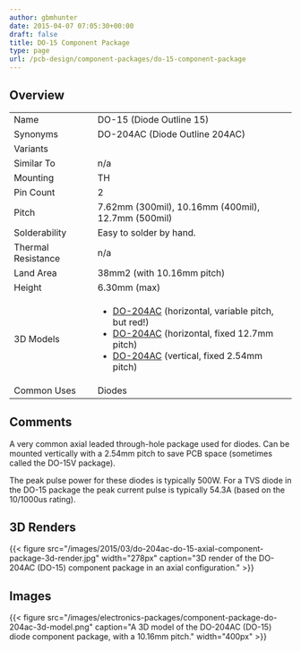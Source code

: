 ```yaml
---
author: gbmhunter
date: 2015-04-07 07:05:30+00:00
draft: false
title: DO-15 Component Package
type: page
url: /pcb-design/component-packages/do-15-component-package
---
```


## Overview

<table >
<tbody >
<tr >
<td >Name
</td>
<td >DO-15 (Diode Outline 15)
</td>
</tr>
<tr >
<td>Synonyms</td>
<td>DO-204AC (Diode Outline 204AC)</td>
</tr>
<tr >
<td >Variants</td>

<td > 
</td>
</tr>
<tr >

<td >Similar To
</td>

<td >n/a
</td>
</tr>
<tr >

<td >Mounting
</td>

<td >TH
</td>
</tr>
<tr >

<td >Pin Count
</td>

<td >2
</td>
</tr>
<tr >

<td >Pitch
</td>

<td >7.62mm (300mil), 10.16mm (400mil), 12.7mm (500mil)
</td>
</tr>
<tr >

<td >Solderability
</td>

<td >Easy to solder by hand.
</td>
</tr>
<tr >

<td >Thermal Resistance
</td>

<td >n/a
</td>
</tr>
<tr >

<td >Land Area
</td>

<td >38mm2 (with 10.16mm pitch)
</td>
</tr>
<tr >

<td >Height
</td>

<td >6.30mm (max)
</td>
</tr>
<tr >

<td >3D Models
</td>

<td >
<ul>
<li><a href="http://www.3dcontentcentral.com/secure/download-model.aspx?catalogid=171&amp;id=258357">DO-204AC</a> (horizontal, variable pitch, but red!)</li>
<li><a href="http://www.3dcontentcentral.com/download-model.aspx?catalogid=171&amp;id=345968">DO-204AC</a> (horizontal, fixed 12.7mm pitch)</li>
<li><a href="http://www.3dcontentcentral.com/secure/download-model.aspx?catalogid=171&amp;id=348667">DO-204AC</a> (vertical, fixed 2.54mm pitch)</li>
</ul>
</td>
</tr>
<tr>
<td >Common Uses</td>
<td>Diodes</td>
</tr>
</tbody>
</table>

## Comments

A very common axial leaded through-hole package used for diodes. Can be mounted vertically with a 2.54mm pitch to save PCB space (sometimes called the DO-15V package).

The peak pulse power for these diodes is typically 500W. For a TVS diode in the DO-15 package the peak current pulse is typically 54.3A (based on the 10/1000us rating).

## 3D Renders

{{< figure src="/images/2015/03/do-204ac-do-15-axial-component-package-3d-render.jpg" width="278px" caption="3D render of the DO-204AC (DO-15) component package in an axial configuration."  >}}

## Images

{{< figure src="/images/electronics-packages/component-package-do-204ac-3d-model.png" caption="A 3D model of the DO-204AC (DO-15) diode component package, with a 10.16mm pitch."  width="400px" >}}
